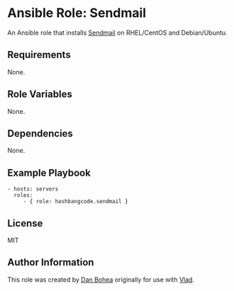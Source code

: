 # Ansible Role: Sendmail

An Ansible role that installs [Sendmail](http://www.sendmail.co.uk/sm/open_source/download) on RHEL/CentOS and Debian/Ubuntu.


## Requirements

None.


## Role Variables

None.


## Dependencies

None.


## Example Playbook

```
- hosts: servers
  roles:
     - { role: hashbangcode.sendmail }
```

## License

MIT


## Author Information

This role was created by [Dan Bohea](http://bohea.co.uk) originally for use with [Vlad](https://github.com/hashbangcode/vlad).

